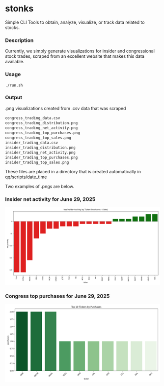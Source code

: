 # stonks
Simple CLI Tools to obtain, analyze, visualize, or track data related to stocks.

### Description
Currently, we simply generate visualizations for insider and congressional stock trades, 
scraped from an excellent website that makes this data available. 

### Usage
```
./run.sh 
```
### Output
.png visualizations created from .csv data that was scraped 
```
congress_trading_data.csv
congress_trading_distribution.png
congress_trading_net_activity.png
congress_trading_top_purchases.png
congress_trading_top_sales.png
insider_trading_data.csv
insider_trading_distribution.png
insider_trading_net_activity.png
insider_trading_top_purchases.png
insider_trading_top_sales.png
```
These files are placed in a directory that is created automatically in qq/scripts/date_time

Two examples of .pngs are below. 

### Insider net activity for June 29, 2025  
![insider](scripts/qq/06-29-2025_07-02-25/insider_trading_net_activity.png)

### Congress top purchases for June 29, 2025  
![congress](scripts/qq/06-29-2025_07-02-25/congress_trading_top_purchases.png)
